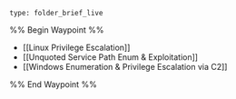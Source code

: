 
```ccard
type: folder_brief_live
```

%% Begin Waypoint %%
- [[Linux Privilege Escalation]]
- [[Unquoted Service Path Enum & Exploitation]]
- [[Windows Enumeration & Privilege Escalation via C2]]

%% End Waypoint %%
